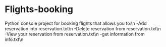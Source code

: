 # Flights-booking
Python console project for booking flights that allows you to:\n
-Add reservation into reservation.txt\n
-Delete reservation from reservation.txt\n
-View your reservation from reservation.txt\n
-get information from info.txt\n
